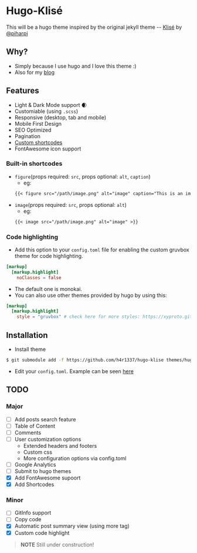 # Hugo-Klisé

This will be a hugo theme inspired by the original jekyll theme -- [Klisé](https://github.com/piharpi/jekyll-klise) by [@piharpi](https://github.com/piharpi)

## Why?

- Simply because I use hugo and I love this theme :)
- Also for my [blog](https://h4r1337.github.io)

## Features

- Light & Dark Mode support :waxing_crescent_moon:
- Customiable (using `.scss`) 
- Responsive (desktop, tab and mobile)
- Mobile First Design
- SEO Optimized
- Pagination
- [Custom shortcodes](#custom-shortcodes)
- FontAwesome icon support

### Built-in shortcodes 

- `figure`(props required: `src`, props optional: `alt`, `caption`)
  - eg:
  ```markdown
  {{< figure src="/path/image.png" alt="image" caption="This is an image" >}}
  ```
- `image`(props required: `src`, props optional: `alt`)
  - eg:
  ```markdown
  {{< image src="/path/image.png" alt="image" >}}
  ```

### Code highlighting

- Add this option to your `config.toml` file for enabling the custom gruvbox theme for code highlighting.
```toml
[markup]
  [markup.highlight]
    noClasses = false
```
- The default one is monokai.
- You can also use other themes provided by hugo by using this:
```toml
[markup]
  [markup.highlight]
    style = "gruvbox" # check here for more styles: https://xyproto.github.io/splash/docs/all.html
```

## Installation

* Install theme

```bash
$ git submodule add -f https://github.com/h4r1337/hugo-klise themes/hugo-klise
```

* Edit your `config.toml`. Example can be seen [here](exampleSite/config.toml)

## TODO

### Major

- [ ] Add posts search feature
- [ ] Table of Content
- [ ] Comments
- [ ] User customization options
  - Extended headers and footers
  - Custom css
  - More configuration options via config.toml
- [ ] Google Analytics
- [ ] Submit to hugo themes
- [x] Add FontAwesome supoort
- [x] Add Shortcodes

### Minor

- [ ] GitInfo support
- [ ] Copy code
- [x] Automatic post summary view (using more tag)
- [x] Custom code highlight

> **NOTE** 
> Still under construction!
